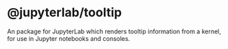 # @jupyterlab/tooltip

An package for JupyterLab which renders tooltip information from a kernel, for use in Jupyter notebooks and consoles.
